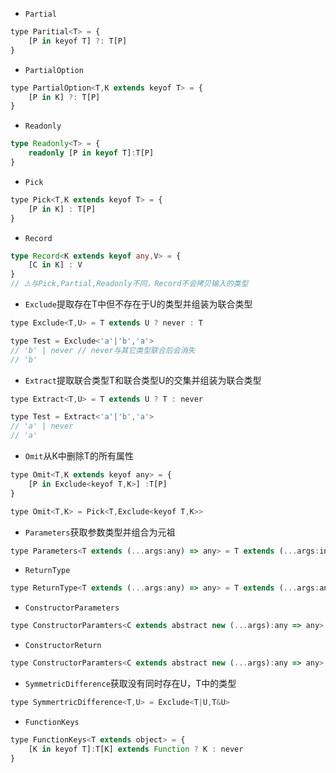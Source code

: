 - `Partial`
```javascript
type Paritial<T> = {
	[P in keyof T] ?: T[P]
}
```
- `PartialOption`
```javascript
type PartialOption<T,K extends keyof T> = {
	[P in K] ?: T[P]
}
```
- `Readonly`
```typescript
type Readonly<T> = {
	readonly [P in keyof T]:T[P]
}
```
- `Pick`
```javascript
type Pick<T,K extends keyof T> = {
	[P in K] : T[P]
}
```
- `Record`
```typescript
type Record<K extends keyof any,V> = {
	[C in K] : V
}
// ⚠️与Pick,Partial,Readonly不同，Record不会拷贝输入的类型

```
- `Exclude`提取存在T中但不存在于U的类型并组装为联合类型
```javascript
type Exclude<T,U> = T extends U ? never : T

type Test = Exclude<'a'|'b','a'>
// 'b' | never // never与其它类型联合后会消失
// 'b'
```
- `Extract`提取联合类型T和联合类型U的交集并组装为联合类型
```javascript
type Extract<T,U> = T extends U ? T : never

type Test = Extract<'a'|'b','a'>
// 'a' | never
// 'a'
```
- `Omit`从K中删除T的所有属性
```javascript
type Omit<T,K extends keyof any> = {
	[P in Exclude<keyof T,K>] :T[P]
}

type Omit<T,K> = Pick<T,Exclude<keyof T,K>>
```
- `Parameters`获取参数类型并组合为元祖
```javascript
type Parameters<T extends (...args:any) => any> = T extends (...args:infer R) => any ? R : never
```
- `ReturnType`
```javascript
type ReturnType<T extends (...args:any) => any> = T extends (...args:any) => infer R ? R : never
```
- `ConstructorParameters`
```javascript
type ConstructorParamters<C extends abstract new (...args):any => any> = C extends abstract new (...args:infer R) => any ? R : never
```
- `ConstructorReturn`
```javascript
type ConstructorParamters<C extends abstract new (...args):any => any> = C extends abstract new (...args:any) => infer R ? R : never
```
- `SymmetricDifference`获取没有同时存在U，T中的类型
```javascript
type SymmertricDifference<T,U> = Exclude<T|U,T&U>
```
- `FunctionKeys`
```javascript
type FunctionKeys<T extends object> = {
	[K in keyof T]:T[K] extends Function ? K : never
}
```